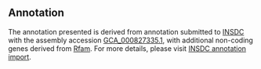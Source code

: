 

Annotation
----------

The annotation presented is derived from annotation submitted to
[INSDC](http://www.insdc.org) with the assembly accession
[GCA\_000827335.1](http://www.ebi.ac.uk/ena/data/view/GCA_000827335.1),
with additional non-coding genes derived from
[Rfam](http://rfam.xfam.org/). For more details, please visit [INSDC
annotation
import](http://ensemblgenomes.org/info/data/insdc_annotation).
